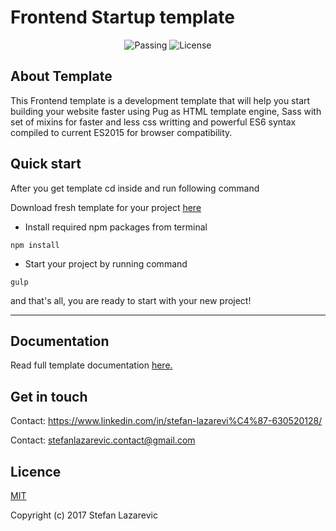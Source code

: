 # Frontend Startup template

<p align="center">
<img src="https://camo.githubusercontent.com/249b22073885159d7356c0ad711c0cab12b8aab6/68747470733a2f2f7472617669732d63692e6f72672f706f73746373732f6175746f70726566697865722e737667" alt="Passing">
<img src="https://img.shields.io/npm/l/vue.svg" alt="License">
</p>

## About Template

This Frontend template is a development template that will help you start building your website faster using Pug as HTML template engine, Sass with set of mixins for faster and less css writting and powerful ES6 syntax compiled to current ES2015 for browser compatibility.

## Quick start
After you get template cd inside and run following command

Download fresh template for your project [here](https://github.com/stefanlazarevic/template/archive/master.zip)

* Install required npm packages from terminal

```
npm install
```

* Start your project by running command

```
gulp
```

and that's all, you are ready to start with your new project!

------

## Documentation

Read full template documentation [here.](https://github.com/stefanlazarevic/template/tree/master/_docs)

## Get in touch

Contact: https://www.linkedin.com/in/stefan-lazarevi%C4%87-630520128/

Contact: stefanlazarevic.contact@gmail.com

## Licence

[MIT](http://opensource.org/licenses/MIT)

Copyright (c) 2017 Stefan Lazarevic
